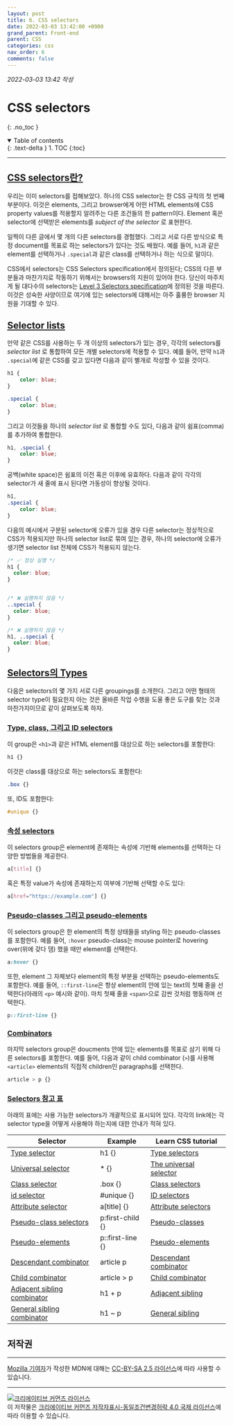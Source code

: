 ```yaml
---
layout: post
title: 6. CSS selectors
date: 2022-03-03 13:42:00 +0900
grand_parent: Front-end
parent: CSS
categories: css
nav_order: 6
comments: false
---
```


_2022-03-03 13:42 작성_

# CSS selectors

{: .no_toc }

<details open markdown="block">
  <summary>
    Table of contents
  </summary>
  {: .text-delta }
1. TOC
{:toc}
</details>

---

## [CSS selectors란?](https://developer.mozilla.org/en-US/docs/Learn/CSS/Building_blocks/Selectors#what_is_a_selector)

우리는 이미 selectors를 접해보았다. 하나의 CSS selector는 한 CSS 규칙의 첫 번째 부분이다. 이것은 elements, 그리고 browser에게 어떤 HTML elements에 CSS property values를 적용할지 알려주는 다른 조건들의 한 pattern이다. Element 혹은 selector에 선택받은 elements를 _subject of the selector_ 로 표현한다.

일찍이 다른 글에서 몇 개의 다른 selectors를 경험했다. 그리고 서로 다른 방식으로 특정 document를 목표로 하는 selectors가 있다는 것도 배웠다. 예를 들어, `h1`과 같은 element를 선택하거나 `.special`과 같은 class를 선택하거나 하는 식으로 말이다.

CSS에서 selectors는 CSS Selectors specification에서 정의된다; CSS의 다른 부분들과 마찬가지로 작동하기 위해서는 browsers의 지원이 있어야 한다. 당신이 마주치게 될 대다수의 selectors는 [Level 3 Selectors specification](https://www.w3.org/TR/selectors-3/)에 정의된 것을 따른다. 이것은 성숙한 사양이므로 여기에 있는 selectors에 대해서는 아주 훌륭한 browser 지원을 기대할 수 있다.

## [Selector lists](https://developer.mozilla.org/en-US/docs/Learn/CSS/Building_blocks/Selectors#selector_lists)

만약 같은 CSS를 사용하는 두 개 이상의 selectors가 있는 경우, 각각의 selectors를 _selector list_ 로 통합하여 모든 개별 selectors에 적용할 수 있다. 예를 들어, 만약 `h1`과 `.special`에 같은 CSS를 갖고 있다면 다음과 같이 별개로 작성할 수 있을 것이다.

```css
h1 {
    color: blue;
}

.special {
    color: blue;
}
```

그리고 이것들을 하나의 _selector list_ 로 통합할 수도 있다, 다음과 같이 쉼표(comma)를 추가하여 통합한다.

```css
h1, .special {
    color: blue;
}
```

공백(white space)은 쉼표의 이전 혹은 이후에 유효하다. 다음과 같이 각각의 selector가 새 줄에 표시 된다면 가동성이 향상될 것이다.

```css
h1,
.special {
    color: blue;
}
```

다음의 예시에서 구분된 selector에 오류가 있을 경우 다른 selector는 정상적으로 CSS가 적용되지만 하나의 selector list로 묶여 있는 경우, 하나의 selector에 오류가 생기면 selector list 전체에 CSS가 적용되지 않는다.

```css
/* ✅ 정상 실행 */
h1 {
  color: blue;
}


/* ❌ 실행하지 않음 */
..special {
  color: blue;
}

/* ❌ 실행하지 않음 */
h1, ..special {
  color: blue;
}

```

## [Selectors의 Types](https://developer.mozilla.org/en-US/docs/Learn/CSS/Building_blocks/Selectors#types_of_selectors)

다음은 selectors의 몇 가지 서로 다른 groupings를 소개한다. 그리고 어떤 형태의 selector type이 필요한지 아는 것은 올바른 작업 수행을 도울 좋은 도구를 찾는 것과 마찬가지이므로 같이 살펴보도록 하자.

### [Type, class, 그리고 ID selectors](https://developer.mozilla.org/en-US/docs/Learn/CSS/Building_blocks/Selectors#type_class_and_id_selectors)

이 group은 `<h1>`과 같은 HTML element를 대상으로 하는 selectors를 포함한다:

```css
h1 {}
```

이것은 class를 대상으로 하는 selectors도 포함한다:

```css
.box {}
```

또, ID도 포함한다:

```css
#unique {}
```

### [속성 selectors](https://developer.mozilla.org/en-US/docs/Learn/CSS/Building_blocks/Selectors#attribute_selectors)

이 selectors group은 element에 존재하는 속성에 기반해 elements를 선택하는 다양한 방법들을 제공한다.

```css
a[title] {}
```

혹은 특정 value가 속성에 존재하는지 여부에 기반해 선택할 수도 있다:

```css
a[href="https://example.com"] {}
```

### [Pseudo-classes 그리고 pseudo-elements](https://developer.mozilla.org/en-US/docs/Learn/CSS/Building_blocks/Selectors#pseudo-classes_and_pseudo-elements)

이 selectors group은 한 element의 특정 상태들을 styling 하는 pseudo-classes를 포함한다. 예를 들어, `:hover` pseudo-class는 mouse pointer로 hovering over(위에 갖다 댐) 했을 때만 element를 선택한다.

```css
a:hover {}
```

또한, element 그 자체보다 element의 특정 부분을 선택하는 pseudo-elements도 포함한다. 예를 들어, `::first-line`은 항상 element의 안에 있는 text의 첫째 줄을 선택한다(아래의 `<p>` 예시와 같이). 마치 첫째 줄을 `<span>`으로 감싼 것처럼 행동하며 선택한다.

```css
p::first-line {}
```

### [Combinators](https://developer.mozilla.org/en-US/docs/Learn/CSS/Building_blocks/Selectors#combinators)

마지막 selectors group은 doucments 안에 있는 elements를 목표로 삼기 위해 다른 selectors를 포함한다. 예를 들어, 다음과 같이 child combinator (`>`)를 사용해 `<article>` elements의 직접적 children인 paragraphs를 선택한다.

```css
article > p {}
```

### [Selectors 참고 표](https://developer.mozilla.org/en-US/docs/Learn/CSS/Building_blocks/Selectors#reference_table_of_selectors)

아래의 표에는 사용 가능한 selectors가 개괄적으로 표시되어 있다. 각각의 link에는 각 selector type을 어떻게 사용해야 하는지에 대한 안내가 적혀 있다.

<div class="code-example">
    <table>
        <thead>
            <tr>
                <th>Selector</th>
                <th>Example</th>
                <th>Learn CSS tutorial</th>
            </tr>
        </thead>
        <tbody>
            <tr>
                <td>
                    <a href="https://developer.mozilla.org/en-US/docs/Web/CSS/Type_selectors">
                        Type selector
                    </a>
                </td>
                <td>h1 {}</td>
                <td>
                    <a href="https://developer.mozilla.org/en-US/docs/Learn/CSS/Building_blocks/Selectors/Type_Class_and_ID_Selectors#type_selectors">
                        Type selectors
                    </a>
                </td>
            </tr>
            <tr>
                <td>
                    <a href="https://developer.mozilla.org/en-US/docs/Web/CSS/Universal_selectors">
                        Universal selector
                    </a>
                </td>
                <td>
                    * {}
                </td>
                <td>
                    <a href="https://developer.mozilla.org/en-US/docs/Learn/CSS/Building_blocks/Selectors/Type_Class_and_ID_Selectors#the_universal_selector">
                        The universal selector
                    </a>
                </td>
            </tr>
            <tr>
                <td>
                    <a href="https://developer.mozilla.org/en-US/docs/Web/CSS/Class_selectors">
                        Class selector
                    </a>
                </td>
                <td>
                    .box {}
                </td>
                <td>
                    <a href="https://developer.mozilla.org/en-US/docs/Learn/CSS/Building_blocks/Selectors/Type_Class_and_ID_Selectors#class_selectors">
                        Class selectors
                    </a>
                </td>
            </tr>
            <tr>
                <td>
                    <a href="https://developer.mozilla.org/en-US/docs/Web/CSS/ID_selectors">
                        id selector
                    </a>
                </td>
                <td>
                    #unique {}
                </td>
                <td>
                    <a href="https://developer.mozilla.org/en-US/docs/Learn/CSS/Building_blocks/Selectors/Type_Class_and_ID_Selectors#id_selectors">
                        ID selectors
                    </a>
                </td>
            </tr>
            <tr>
                <td>
                    <a href="https://developer.mozilla.org/en-US/docs/Web/CSS/Attribute_selectors">
                        Attribute selector
                    </a>
                </td>
                <td>
                    a[title] {}
                </td>
                <td>
                    <a href="https://developer.mozilla.org/en-US/docs/Learn/CSS/Building_blocks/Selectors/Attribute_selectors">
                        Attribute selectors
                    </a>
                </td>
            </tr>
            <tr>
                <td>
                    <a href="https://developer.mozilla.org/en-US/docs/Web/CSS/Pseudo-classes">
                        Pseudo-class selectors
                    </a>
                </td>
                <td>
                    p:first-child {}
                </td>
                <td>
                    <a href="https://developer.mozilla.org/en-US/docs/Learn/CSS/Building_blocks/Selectors/Pseudo-classes_and_pseudo-elements#what_is_a_pseudo-class">
                        Pseudo-classes
                    </a>
                </td>
            </tr>
            <tr>
                <td>
                    <a href="https://developer.mozilla.org/en-US/docs/Web/CSS/Pseudo-elements">
                        Pseudo-elements
                    </a>
                </td>
                <td>
                    p::first-line {}
                </td>
                <td>
                    <a href="https://developer.mozilla.org/en-US/docs/Learn/CSS/Building_blocks/Selectors/Pseudo-classes_and_pseudo-elements#what_is_a_pseudo-element">
                        Pseudo-elements
                    </a>
                </td>
            </tr>
            <tr>
                <td>
                    <a href="https://developer.mozilla.org/en-US/docs/Web/CSS/Descendant_combinator">
                        Descendant combinator
                    </a>
                </td>
                <td>
                    article p
                </td>
                <td>
                    <a href="https://developer.mozilla.org/en-US/docs/Learn/CSS/Building_blocks/Selectors/Combinators#descendant_selector">
                        Descendant combinator
                    </a>
                </td>
            </tr>
            <tr>
                <td>
                    <a href="https://developer.mozilla.org/en-US/docs/Web/CSS/Child_combinator">
                        Child combinator
                    </a>
                </td>
                <td>
                    article > p
                </td>
                <td>
                    <a href="https://developer.mozilla.org/en-US/docs/Learn/CSS/Building_blocks/Selectors/Combinators#child_combinator">
                        Child combinator
                    </a>
                </td>
            </tr>
            <tr>
                <td>
                    <a href="https://developer.mozilla.org/en-US/docs/Web/CSS/Adjacent_sibling_combinator">
                        Adjacent sibling combinator
                    </a>
                </td>
                <td>
                    h1 + p
                </td>
                <td>
                    <a href="https://developer.mozilla.org/en-US/docs/Learn/CSS/Building_blocks/Selectors/Combinators#adjacent_sibling">
                        Adjacent sibling
                    </a>
                </td>
            </tr>
            <tr>
                <td>
                    <a href="https://developer.mozilla.org/en-US/docs/Web/CSS/General_sibling_combinator">
                        General sibling combinator
                    </a>
                </td>
                <td>
                    h1 ~ p
                </td>
                <td>
                    <a href="https://developer.mozilla.org/en-US/docs/Learn/CSS/Building_blocks/Selectors/Combinators#general_sibling">
                        General sibling
                    </a>
                </td>
            </tr>
        </tbody>
        <tfooter>
        </tfooter>
    </table>
</div>

## 저작권

<hr/>

<a href="https://developer.mozilla.org/en-US/docs/Learn/CSS/Building_blocks/Selectors/contributors.txt">Mozilla 기여자</a>가 작성한 MDN에 대해는 <a href="https://creativecommons.org/licenses/by-sa/2.5/">CC-BY-SA 2.5 라이선스</a>에 따라 사용할 수 있습니다.

<hr/>

<a rel="license" href="http://creativecommons.org/licenses/by-sa/4.0/"><img alt="크리에이티브 커먼즈 라이선스" style="border-width:0" src="https://i.creativecommons.org/l/by-sa/4.0/88x31.png" /></a><br />이 저작물은 <a rel="license" href="http://creativecommons.org/licenses/by-sa/4.0/">크리에이티브 커먼즈 저작자표시-동일조건변경허락 4.0 국제 라이선스</a>에 따라 이용할 수 있습니다.

